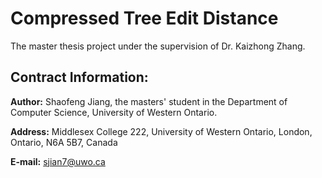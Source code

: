 # Compressed Tree Edit Distance
The master thesis project under the supervision of Dr. Kaizhong Zhang. 
## Contract Information:
**Author:** Shaofeng Jiang, the masters' student in the Department of Computer Science, University of Western Ontario. 

**Address:** Middlesex College 222, University of Western Ontario, London, Ontario, N6A 5B7, Canada

**E-mail:** sjian7@uwo.ca



